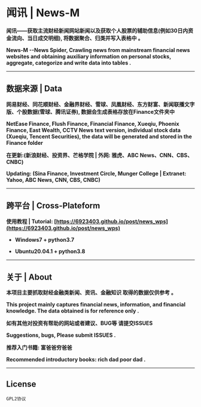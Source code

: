 # 闻讯 | News-M

**闻讯——获取主流财经新闻网站新闻以及获取个人股票的辅助信息(例如30日内资金流向、当日成交明细), 将数据聚合、归类并写入表格中 。**

**News-M --News Spider, Crawling news from mainstream financial news websites and obtaining auxiliary information on personal stocks, aggregate, categorize and write data into tables .**

---

## 数据来源 | Data

**网易财经、同花顺财经、金融界财经、雪球、凤凰财经、东方财富、新闻联播文字版、个股数据(雪球、腾讯证券), 数据会生成表格存放在Finance文件夹中**

**NetEase Finance, Flush Finance, Financial Finance, Xueqiu, Phoenix Finance, East Wealth, CCTV News text version, individual stock data (Xueqiu, Tencent Securities), the data will be generated and stored in the Finance folder**

**在更新:(新浪财经、投资界、芒格学院 | 外网: 雅虎、ABC News、CNN、CBS、CNBC)**

**Updating: (Sina Finance, Investment Circle, Munger College | Extranet: Yahoo, ABC News, CNN, CBS, CNBC)**

---

## 跨平台 | Cross-Plateform

**使用教程 | Tutorial: [https://6923403.github.io/post/news_wps](https://6923403.github.io/post/news_wps)**

- **Windows7 + python3.7**

- **Ubuntu20.04.1 + python3.8**

---

## 关于 | About

**本项目主要抓取财经金融类新闻、资讯、金融知识 取得的数据仅供参考 。**

**This project mainly captures financial news, information, and financial knowledge. The data obtained is for reference only .**

**如有其他对投资有帮助的网站或者建议、BUG等 请提交ISSUES**

**Suggestions, bugs, Please submit ISSUES .**

**推荐入门书籍: 富爸爸穷爸爸**

**Recommended introductory books: rich dad poor dad .**

---

## License

``GPL2协议``
